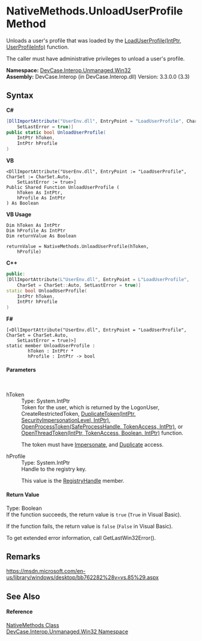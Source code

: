 # NativeMethods.UnloadUserProfile Method 
 

Unloads a user's profile that was loaded by the <a href="M_DevCase_Interop_Unmanaged_Win32_NativeMethods_LoadUserProfile">LoadUserProfile(IntPtr, UserProfileInfo)</a> function. 

 The caller must have administrative privileges to unload a user's profile.

**Namespace:**&nbsp;<a href="N_DevCase_Interop_Unmanaged_Win32">DevCase.Interop.Unmanaged.Win32</a><br />**Assembly:**&nbsp;DevCase.Interop (in DevCase.Interop.dll) Version: 3.3.0.0 (3.3)

## Syntax

**C#**<br />
``` C#
[DllImportAttribute("UserEnv.dll", EntryPoint = "LoadUserProfile", CharSet = CharSet.Auto, 
	SetLastError = true)]
public static bool UnloadUserProfile(
	IntPtr hToken,
	IntPtr hProfile
)
```

**VB**<br />
``` VB
<DllImportAttribute("UserEnv.dll", EntryPoint := "LoadUserProfile", CharSet := CharSet.Auto, 
	SetLastError := true>]
Public Shared Function UnloadUserProfile ( 
	hToken As IntPtr,
	hProfile As IntPtr
) As Boolean
```

**VB Usage**<br />
``` VB Usage
Dim hToken As IntPtr
Dim hProfile As IntPtr
Dim returnValue As Boolean

returnValue = NativeMethods.UnloadUserProfile(hToken, 
	hProfile)
```

**C++**<br />
``` C++
public:
[DllImportAttribute(L"UserEnv.dll", EntryPoint = L"LoadUserProfile", 
	CharSet = CharSet::Auto, SetLastError = true)]
static bool UnloadUserProfile(
	IntPtr hToken, 
	IntPtr hProfile
)
```

**F#**<br />
``` F#
[<DllImportAttribute("UserEnv.dll", EntryPoint = "LoadUserProfile", CharSet = CharSet.Auto, 
	SetLastError = true)>]
static member UnloadUserProfile : 
        hToken : IntPtr * 
        hProfile : IntPtr -> bool 

```


#### Parameters
&nbsp;<dl><dt>hToken</dt><dd>Type: System.IntPtr<br />Token for the user, which is returned by the LogonUser, CreateRestrictedToken, <a href="M_DevCase_Interop_Unmanaged_Win32_NativeMethods_DuplicateToken">DuplicateToken(IntPtr, SecurityImpersonationLevel, IntPtr)</a>, <a href="M_DevCase_Interop_Unmanaged_Win32_NativeMethods_OpenProcessToken">OpenProcessToken(SafeProcessHandle, TokenAccess, IntPtr)</a>, or <a href="M_DevCase_Interop_Unmanaged_Win32_NativeMethods_OpenThreadToken">OpenThreadToken(IntPtr, TokenAccess, Boolean, IntPtr)</a> function. 

 The token must have <a href="T_DevCase_Interop_Unmanaged_Win32_Enums_TokenAccess">Impersonate</a>, and <a href="T_DevCase_Interop_Unmanaged_Win32_Enums_TokenAccess">Duplicate</a> access.</dd><dt>hProfile</dt><dd>Type: System.IntPtr<br />Handle to the registry key. 

 This value is the <a href="F_DevCase_Interop_Unmanaged_Win32_Structures_UserProfileInfo_RegistryHandle">RegistryHandle</a> member.</dd></dl>

#### Return Value
Type: Boolean<br />If the function succeeds, the return value is `true` (`True` in Visual Basic). 

 If the function fails, the return value is `false` (`False` in Visual Basic). 

 To get extended error information, call GetLastWin32Error().

## Remarks
<a href="https://msdn.microsoft.com/en-us/library/windows/desktop/bb762282%28v=vs.85%29.aspx" target="_blank">https://msdn.microsoft.com/en-us/library/windows/desktop/bb762282%28v=vs.85%29.aspx</a>

## See Also


#### Reference
<a href="T_DevCase_Interop_Unmanaged_Win32_NativeMethods">NativeMethods Class</a><br /><a href="N_DevCase_Interop_Unmanaged_Win32">DevCase.Interop.Unmanaged.Win32 Namespace</a><br />